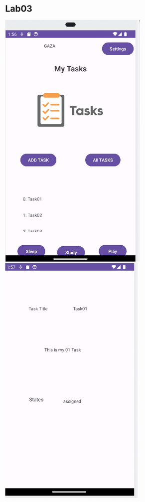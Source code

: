 # Lab03

![NewHomePage](./screenshots/TaslList.png)
![listDetails](./screenshots/TaskListDetails.png)